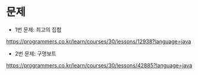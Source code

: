 # 문제

 - 1번 문제: 최고의 집합
 
 https://programmers.co.kr/learn/courses/30/lessons/12938?language=java
 
 - 2번 문제: 구명보트
 
https://programmers.co.kr/learn/courses/30/lessons/42885?language=java
